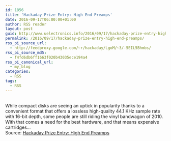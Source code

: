 ```yaml
---
id: 1856
title: 'Hackaday Prize Entry: High End Preamps'
date: 2016-09-17T06:00:00+01:00
author: RSS reader
layout: post
guid: http://www.uelectronics.info/2016/09/17/hackaday-prize-entry-high-end-preamps/
permalink: /2016/09/17/hackaday-prize-entry-high-end-preamps/
rss_pi_source_url:
  - http://feedproxy.google.com/~r/hackaday/LgoM/~3/-5EIL5Bhmbs/
rss_pi_source_md5:
  - f4fd6db6ff1663f020b43035ece194a4
rss_pi_canonical_url:
  - my_blog
categories:
  - RSS
tags:
  - RSS
---
```

&#013;  
While compact disks are seeing an uptick in popularity thanks to a convenient format that offers a lossless high-quality 44.1 KHz sample rate with 16-bit depth, some people are still riding the vinyl bandwagon of 2010. With that comes a need for the best hardware, and that means expensive cartridges…&#013;  
Source: <a href="http://feedproxy.google.com/~r/hackaday/LgoM/~3/-5EIL5Bhmbs/" target="_blank">Hackaday Prize Entry: High End Preamps</a>